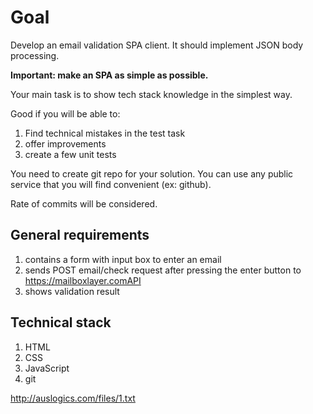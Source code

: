 # Goal

Develop an email validation SPA client. It should implement JSON body processing.

__Important: make an SPA as simple as possible.__

Your main task is to show tech stack knowledge in the simplest way.

Good if you will be able to:

1. Find technical mistakes in the test task
2. offer improvements
3. create a few unit tests

You need to create git repo for your solution. You can use any public service that you will find
convenient (ex: github).

Rate of commits will be considered.

## General requirements

1. contains a form with input box to enter an email
2. sends POST email/check request after pressing the enter button to
https://mailboxlayer.comAPI
3. shows validation result

## Technical stack

1. HTML
2. CSS
3. JavaScript
4. git

http://auslogics.com/files/1.txt

